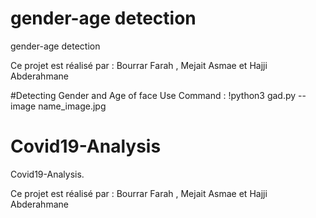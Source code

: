 # gender-age detection
gender-age detection

Ce projet est réalisé par : Bourrar Farah , Mejait Asmae et Hajji Abderahmane

#Detecting Gender and Age of face Use Command :
  !python3 gad.py --image name_image.jpg


# Covid19-Analysis
Covid19-Analysis.

Ce projet est réalisé par : Bourrar Farah , Mejait Asmae et Hajji Abderahmane 



